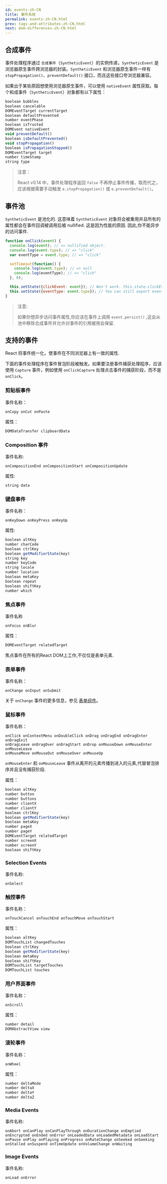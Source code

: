 ```yaml
---
id: events-zh-CN
title: 事件系统
permalink: events-zh-CN.html
prev: tags-and-attributes-zh-CN.html
next: dom-differences-zh-CN.html
---
```


## 合成事件

事件处理程序通过 `合成事件`（`SyntheticEvent`）的实例传递，`SyntheticEvent` 是浏览器原生事件跨浏览器的封装。`SyntheticEvent` 和浏览器原生事件一样有 `stopPropagation()`、`preventDefault()` 接口，而且这些接口夸浏览器兼容。

如果出于某些原因想使用浏览器原生事件，可以使用 `nativeEvent` 属性获取。每个和成事件（`SyntheticEvent`）对象都有以下属性：

```javascript
boolean bubbles
boolean cancelable
DOMEventTarget currentTarget
boolean defaultPrevented
number eventPhase
boolean isTrusted
DOMEvent nativeEvent
void preventDefault()
boolean isDefaultPrevented()
void stopPropagation()
boolean isPropagationStopped()
DOMEventTarget target
number timeStamp
string type
```

> 注意：
>
> React v0.14 中，事件处理程序返回 `false` 不再停止事件传播，取而代之，应该根据需要手动触发 `e.stopPropagation()` 或 `e.preventDefault()`。

## 事件池

`SyntheticEvent` 是池化的. 这意味着 `SyntheticEvent` 对象将会被重用并且所有的属性都会在事件回调被调用后被 nullified.
这是因为性能的原因.
因此,你不能异步的访问事件.

```javascript
function onClick(event) {
  console.log(event); // => nullified object.
  console.log(event.type); // => "click"
  var eventType = event.type; // => "click"

  setTimeout(function() {
    console.log(event.type); // => null
    console.log(eventType); // => "click"
  }, 0);

  this.setState({clickEvent: event}); // Won't work. this.state.clickEvent will only contain null values.
  this.setState({eventType: event.type}); // You can still export event properties.
}
```

> 注意:
>
> 如果你想异步访问事件属性,你应该在事件上调用 `event.persist()` ,这会从池中移除合成事件并允许对事件的引用被用会保留.

## 支持的事件

React 将事件统一化，使事件在不同浏览器上有一致的属性.

下面的事件处理程序在事件冒泡阶段被触发。如果要注册事件捕获处理程序，应该使用 `Capture` 事件，例如使用 `onClickCapture` 处理点击事件的捕获阶段，而不是 `onClick`。


### 剪贴板事件

事件名称：

```
onCopy onCut onPaste
```

属性：

```javascript
DOMDataTransfer clipboardData
```


### Composition 事件

事件名称:

```
onCompositionEnd onCompositionStart onCompositionUpdate
```

属性:

```javascript
string data

```


### 键盘事件

事件名称：

```
onKeyDown onKeyPress onKeyUp
```

属性:

```javascript
boolean altKey
number charCode
boolean ctrlKey
boolean getModifierState(key)
string key
number keyCode
string locale
number location
boolean metaKey
boolean repeat
boolean shiftKey
number which
```


### 焦点事件

事件名称

```
onFocus onBlur
```

属性：

```javascript
DOMEventTarget relatedTarget
```

焦点事件在所有的React DOM上工作,不仅仅是表单元素.

### 表单事件

事件名称：

```
onChange onInput onSubmit
```

关于 `onChange` 事件的更多信息，参见 [表单组件](/react/docs/forms-zh-CN.html)。


### 鼠标事件

事件名称：

```
onClick onContextMenu onDoubleClick onDrag onDragEnd onDragEnter onDragExit
onDragLeave onDragOver onDragStart onDrop onMouseDown onMouseEnter onMouseLeave
onMouseMove onMouseOut onMouseOver onMouseUp
```

`onMouseEnter` 和 `onMouseLeave` 事件从离开的元素传播到进入的元素,代替冒泡排序并且没有捕获阶段. 

属性：

```javascript
boolean altKey
number button
number buttons
number clientX
number clientY
boolean ctrlKey
boolean getModifierState(key)
boolean metaKey
number pageX
number pageY
DOMEventTarget relatedTarget
number screenX
number screenY
boolean shiftKey
```


### Selection Events

事件名称:

```
onSelect
```


### 触控事件

事件名称：

```
onTouchCancel onTouchEnd onTouchMove onTouchStart
```

属性：

```javascript
boolean altKey
DOMTouchList changedTouches
boolean ctrlKey
boolean getModifierState(key)
boolean metaKey
boolean shiftKey
DOMTouchList targetTouches
DOMTouchList touches
```


### 用户界面事件

事件名称：

```
onScroll
```

属性：

```javascript
number detail
DOMAbstractView view
```


### 滚轮事件

事件名称：

```
onWheel
```

属性：

```javascript
number deltaMode
number deltaX
number deltaY
number deltaZ
```

### Media Events

事件名称:

```
onAbort onCanPlay onCanPlayThrough onDurationChange onEmptied onEncrypted onEnded onError onLoadedData onLoadedMetadata onLoadStart onPause onPlay onPlaying onProgress onRateChange onSeeked onSeeking onStalled onSuspend onTimeUpdate onVolumeChange onWaiting
```

### Image Events

事件名称:

```
onLoad onError
```
